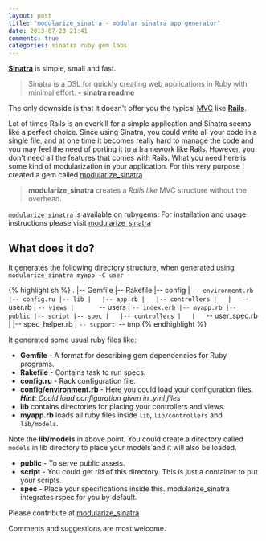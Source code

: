 ```yaml
---
layout: post
title: "modularize_sinatra - modular sinatra app generator"
date: 2013-07-23 21:41
comments: true
categories: sinatra ruby gem labs
---
```


[**Sinatra**](http://github.com/sinatra/sinatra) is simple, small and fast. 
> Sinatra is a DSL for quickly creating web applications in Ruby with minimal effort. **- sinatra readme**
>

The only downside is that it doesn't offer you the typical [MVC](http://en.wikipedia.org/wiki/Model–view–controller) like [**Rails**](http://github.com/rails/rails). 

Lot of times Rails is an overkill for a simple application and Sinatra seems like a perfect choice. Since using Sinatra, you could write all your code in a single file, and at one time it becomes really hard to manage the code and you may feel the need of porting it to a framework like Rails. However, you don't need all the features that comes with Rails. What you need here is some kind of modularization in your application. For this very purpose I created a gem called [modularize_sinatra](http://github.com/goyalankit/modularize_sinatra)

> **modularize_sinatra** creates a *Rails like* MVC structure without the overhead. 


[`modularize_sinatra`](https://rubygems.org/gems/modularize_sinatra) is available on rubygems. For installation and usage instructions please visit [modularize_sinatra](http://github.com/goyalankit/modularize_sinatra)

## What does it do?
It generates the following directory structure, when generated using `modularize_sinatra myapp -C user` 

{% highlight sh %}
      .
      |-- Gemfile
      |-- Rakefile
      |-- config
      |   `-- environment.rb
      |-- config.ru
      |-- lib
      |   |-- app.rb
      |   |-- controllers
      |   |   `-- user.rb
      |   `-- views
      |       `-- users
      |           `-- index.erb
      |-- myapp.rb
      |-- public
      |-- script
      |-- spec
      |   |-- controllers
      |   |   `-- user_spec.rb
      |   |-- spec_helper.rb
      |   `-- support
      `-- tmp
  {% endhighlight %}


It generated some usual ruby files like:

* **Gemfile** -  A format for describing gem dependencies for Ruby programs.
* **Rakefile** - Contains task to run specs.
* **config.ru** - Rack configuration file.
* **config/environment.rb** - Here you could load your configuration files. ***Hint**: Could load configuration given in .yml files*
* **lib** contains directories for placing your controllers and views. 
* **myapp.rb** loads all ruby files inside `lib`, `lib/controllers` and `lib/models`.

Note the **lib/models** in above point. You could create a directory called `models` in lib directory to place your models and it will also be loaded.

* **public** - To serve public assets.
* **script** - You could get rid of this directory. This is just a container to put your scripts.
* **spec** - Place your specifications inside this. modularize_sinatra integrates rspec for you by default. 

Please contribute at [modularize_sinatra](http://github.com/goyalankit/modularize_sinatra)

Comments and suggestions are most welcome.
